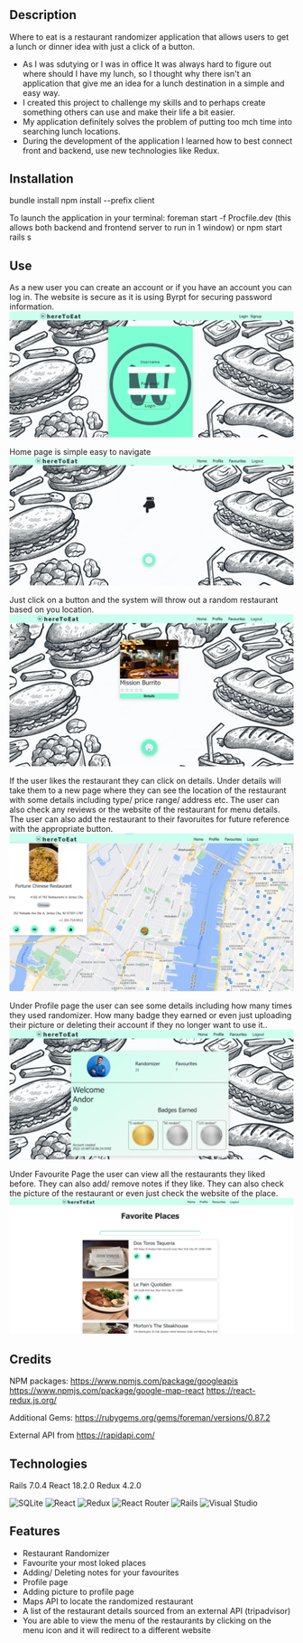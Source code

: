 # <WhereToEat>

## Description

Where to eat is a restaurant randomizer application that allows users to get a lunch or dinner idea with just a click of a button.

- As I was sdutying or I was in office It was always hard to figure out where should I have my lunch, so I thought why there isn't an application that give me an idea for a lunch destination in a simple and easy way.
- I created this project to challenge my skills and to perhaps create something others can use and make their life a bit easier.
- My application definitely solves the problem of putting too mch time into searching lunch locations.
- During the development of the application I learned how to best connect front and backend, use new technologies like Redux.

## Installation

bundle install
npm install --prefix client

To launch the application in your terminal:
foreman start -f Procfile.dev (this allows both backend and frontend server to run in 1 window)
or
npm start
rails s

## Use

As a new user you can create an account or if you have an account you can log in. The website is secure as it is using Byrpt for securing password information.
![LoginPage](public/LoginPage.png)

Home page is simple easy to navigate
![HomePage](public/HomePage.png)

Just click on a button and the system will throw out a random restaurant based on you location.
![RandomizerPage](public/RandomizerPage.png)

If the user likes the restaurant they can click on details. Under details will take them to a new page where they can see the location of the restaurant with some details including type/ price range/ address etc.
The user can also check any reviews or the website of the restaurant for menu details.
The user can also add the restaurant to their favoruites for future reference with the appropriate button.
![MapPage](public/MapPage.png)

Under Profile page the user can see some details including how many times they used randomizer. How many badge they earned or even just uploading their picture or deleting their account if they no longer want to use it..
![ProfilePage](public/ProfilePage.png)

Under Favourite Page the user can view all the restaurants they liked before. They can also add/ remove notes if they like.
They can also check the picture of the restaurant or even just check the website of the place.
![Favouritepage](public/FavoritePage.png)

## Credits

NPM packages:
https://www.npmjs.com/package/googleapis
https://www.npmjs.com/package/google-map-react
https://react-redux.js.org/

Additional Gems:
https://rubygems.org/gems/foreman/versions/0.87.2

External API from
https://rapidapi.com/

## Technologies

Rails 7.0.4
React 18.2.0
Redux 4.2.0

![SQLite](https://img.shields.io/badge/sqlite-%2307405e.svg?style=for-the-badge&logo=sqlite&logoColor=white)
![React](https://img.shields.io/badge/react-%2320232a.svg?style=for-the-badge&logo=react&logoColor=%2361DAFB)
![Redux](https://img.shields.io/badge/redux-%23593d88.svg?style=for-the-badge&logo=redux&logoColor=white)
![React Router](https://img.shields.io/badge/React_Router-CA4245?style=for-the-badge&logo=react-router&logoColor=white)
![Rails](https://img.shields.io/badge/rails-%23CC0000.svg?style=for-the-badge&logo=ruby-on-rails&logoColor=white)
![Visual Studio](https://img.shields.io/badge/Visual%20Studio-5C2D91.svg?style=for-the-badge&logo=visual-studio&logoColor=white)

## Features

- Restaurant Randomizer
- Favourite your most loked places
- Adding/ Deleting notes for your favourites
- Profile page
- Adding picture to profile page
- Maps API to locate the randomized restaurant
- A list of the restaurant details sourced from an external API (tripadvisor)
- You are able to view the menu of the restaurants by clicking on the menu icon and it will redirect to a different website
